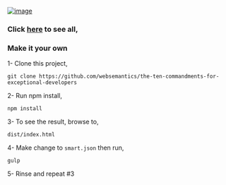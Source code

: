 [![image](https://raw.githubusercontent.com/websemantics/the-ten-commandments-for-exceptional-developers/gh-pages/assets/png/tablet-w1920.png)](https://raw.githubusercontent.com/websemantics/the-ten-commandments-for-exceptional-developers/gh-pages/assets/png/tablet-w1920.png)

### Click [here](http://websemantics.github.io/the-ten-commandments-for-exceptional-developers/) to see all,

### Make it your own

1- Clone this project,

```
git clone https://github.com/websemantics/the-ten-commandments-for-exceptional-developers
```

2- Run npm install,

```
npm install
```

3- To see the result, browse to,

```
dist/index.html
```

4- Make change to `smart.json` then run,

```
gulp
```

5- Rinse and repeat #3
